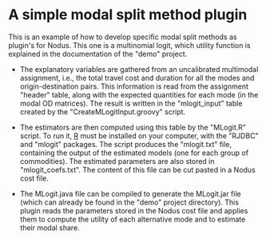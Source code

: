 # A simple modal split method plugin

This is an example of how to develop specific modal split methods as plugin's for Nodus. This one is a multinomial logit, which utility function is explained in the documentation of the "demo" project.

- The explanatory variables are gathered from an uncalibrated multimodal assignment, i.e., the total travel cost and duration for all the modes and origin-destination pairs. This information is read from the assignment "header" table, along with the expected quantities for each mode (in the modal OD matrices). The result is written in the "mlogit_input" table created by the "CreateMLogitInput.groovy" script.

- The estimators are then computed using this table by the "MLogit.R" script. To run it, [R](https://www.r-project.org/) must be installed on your computer, with the "RJDBC" and "mlogit" packages. The script produces the "mlogit.txt" file, containing the output of the estimated models (one for each group of commodities). The estimated parameters are also stored in "mlogit_coefs.txt". The content of this file can be cut pasted in a Nodus cost file. 

- The MLogit.java file can be compiled to generate the MLogit.jar file (which can already be found in the "demo" project directory). This plugin reads the parameters stored in the Nodus cost file and applies them to compute the utility of each alternative mode and to estimate their modal share. 
